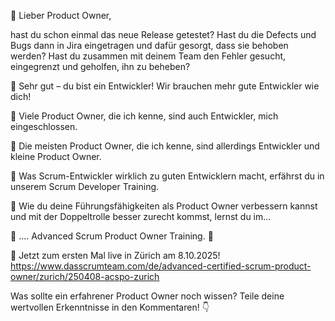 👋 Lieber Product Owner, 

hast du schon einmal das neue Release getestet? Hast du die Defects und Bugs dann in Jira eingetragen und dafür gesorgt, dass sie behoben werden? Hast du zusammen mit deinem Team den Fehler gesucht, eingegrenzt und geholfen, ihn zu beheben?

👏 Sehr gut – du bist ein Entwickler! Wir brauchen mehr gute Entwickler wie dich!

🔹 Viele Product Owner, die ich kenne, sind auch Entwickler, mich eingeschlossen.

🔹 Die meisten Product Owner, die ich kenne, sind allerdings Entwickler und kleine Product Owner.

🔹 Was Scrum-Entwickler wirklich zu guten Entwicklern macht, erfährst du in unserem Scrum Developer Training.

🔹 Wie du deine Führungsfähigkeiten als Product Owner verbessern kannst und mit der Doppeltrolle besser zurecht kommst, lernst du im...

🚀 .... Advanced Scrum Product Owner Training. 🚀 

📍 Jetzt zum ersten Mal live in Zürich am 8.10.2025!
https://www.dasscrumteam.com/de/advanced-certified-scrum-product-owner/zurich/250408-acspo-zurich

Was sollte ein erfahrener Product Owner noch wissen? Teile deine wertvollen Erkenntnisse in den Kommentaren! 👇